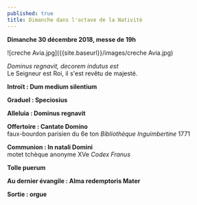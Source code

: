 ```yaml
---
published: true
title: Dimanche dans l'octave de la Nativité
---
```

**Dimanche 30 décembre 2018, messe de 19h**

![creche Avia.jpg]({{site.baseurl}}/images/creche Avia.jpg)

*Dominus regnavit, decorem indutus est*  
Le Seigneur est Roi, il s'est revêtu de majesté.


**Introït : Dum medium silentium**

**Graduel : Speciosius**  

**Alleluia : Dominus regnavit**  

**Offertoire : Cantate Domino**  
faux-bourdon parisien du 6e ton *Bibliothèque Inguimbertine* 1771

**Communion : In natali Domini**  
motet tchèque anonyme XVe *Codex Franus*

**Tolle puerum**

**Au dernier évangile : Alma redemptoris Mater**

**Sortie : orgue**
